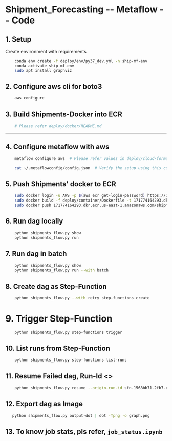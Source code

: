 # Shipment_Forecasting -- Metaflow -- Code

## 1. Setup

Create environment with requirements

```bash
    conda env create -f deploy/env/py37_dev.yml -n ship-mf-env
    conda activate ship-mf-env
    sudo apt install graphviz
```  
    

## 2. Configure aws cli for boto3
```bash
    aws configure
```

## 3. Build Shipments-Docker into ECR
```bash
    # Please refer deploy/docker/README.md
```

----------------------------------------------------------------

## 4. Configure metaflow with aws
```bash
    metaflow configure aws  # Please refer values in deploy/cloud-formation/config.json

    cat ~/.metaflowconfig/config.json  # Verify the setup using this command
```


## 5. Push Shipments' docker to ECR
```bash
    sudo docker login -u AWS -p $(aws ecr get-login-password) https://171774164293.dkr.ecr.us-east-1.amazonaws.com
    sudo docker build -f deploy/container/Dockerfile -t 171774164293.dkr.ecr.us-east-1.amazonaws.com/shipment_forecast:metaflow01 .
    sudo docker push 171774164293.dkr.ecr.us-east-1.amazonaws.com/shipment_forecast:metaflow01
```


## 6. Run dag locally
```bash
    python shipments_flow.py show
    python shipments_flow.py run
```


## 7. Run dag in batch
```bash
    python shipments_flow.py show
    python shipments_flow.py run --with batch
```


## 8. Create dag as Step-Function
```bash
    python shipments_flow.py --with retry step-functions create
```

# 9. Trigger Step-Function
```bash
    python shipments_flow.py step-functions trigger
```


## 10. List runs from Step-Function
```bash
    python shipments_flow.py step-functions list-runs
```

## 11. Resume Failed dag, Run-Id <<sfn-1568bb71-2fb7-4560-80b8-0b3f2b5e8cbd>>
```bash
    python shipments_flow.py resume --origin-run-id sfn-1568bb71-2fb7-4560-80b8-0b3f2b5e8cbd --with batch
```


## 12. Export dag as Image
```bash
   python shipments_flow.py output-dot | dot -Tpng -o graph.png
```

## 13. To know job stats, pls refer, `job_status.ipynb`